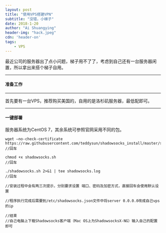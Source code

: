 ```yaml
---
layout: post
title: "使用VPS搭建VPN"
subtitle: "没错，小梯子"
date: 2018-1-20
author: "Ai Shuangying"
header-img: "hack.jpeg"
cdn: 'header-on'
tags:
	- VPS
---
```


<!-- LeetCode刷题系列(1)(question 3)
=================== -->


最近公司的服务器出了点小问题，梯子用不了了，考虑到自己还有一台服务器闲置，所以拿出来搭个梯子自用。

----------


#### 准备工作
-------------


首先要有一台VPS，推荐购买美国的，自用的是洛杉矶服务器，最低配即可。

-------------

#### 一键部署

服务器系统为CentOS 7，其余系统可参照官网采用不同的包。


```
wget –no-check-certificate https://raw.githubusercontent.com/teddysun/shadowsocks_install/master/shadowsocks.sh
//回车

chmod +x shadowsocks.sh
//回车

./shadowsocks.sh 2>&1 | tee shadowsocks.log
//回车

//安装过程中会有两三次提示，分别要求设置 端口、密码及加密方式，直接回车会使用默认设置

//程序执行完成后需要到/etc/shadowsocks.json文件中将server 0.0.0.0改成自己vps的ip

//结束
//自己电脑上下载Shadowsocks客户端（Mac OS上为ShadowsocksX-NG）输入自己的配置即可
```

